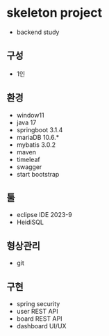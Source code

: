 # skeleton project
+ backend study

## 구성
+ 1인

## 환경
+ window11
+ java 17
+ springboot 3.1.4
+ mariaDB 10.6.*
+ mybatis 3.0.2
+ maven
+ timeleaf
+ swagger
+ start bootstrap
  
## 툴
+ eclipse IDE 2023-9
+ HeidiSQL

## 형상관리
+ git

## 구현
+ spring security
+ user REST API
+ board REST API
+ dashboard UI/UX
